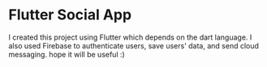 # Flutter Social App

I created this project using Flutter which depends on the dart language.
I also used Firebase to authenticate users, save users' data, and send cloud messaging.
hope it will be useful :)
